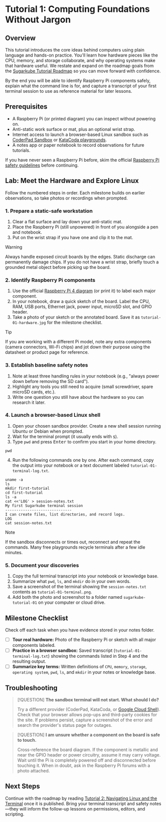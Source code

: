 # Tutorial 1: Computing Foundations Without Jargon

## Overview
This tutorial introduces the core ideas behind computers using plain language and hands-on practice.
You'll learn how hardware pieces like the CPU, memory, and storage collaborate, and why operating
systems make that hardware useful. We restate and expand on the roadmap goals from the
[Sugarkube Tutorial Roadmap](./index.md#tutorial-1-computing-foundations-without-jargon) so you can
move forward with confidence.

By the end you will be able to identify Raspberry Pi components safely, explain what the command line
is for, and capture a transcript of your first terminal session to use as reference material for later
lessons.

## Prerequisites
* A Raspberry Pi (or printed diagram) you can inspect without powering on.
* Anti-static work surface or mat, plus an optional wrist strap.
* Internet access to launch a browser-based Linux sandbox such as
  [CoderPad Sandbox](https://coderpad.io/sandbox/) or [KataCoda playgrounds](https://www.katacoda.com/).
* A notes app or paper notebook to record observations for future tutorials.

If you have never seen a Raspberry Pi before, skim the official
[Raspberry Pi safety guidelines](https://www.raspberrypi.com/documentation/computers/getting-started.html#safety)
before continuing.

## Lab: Meet the Hardware and Explore Linux
Follow the numbered steps in order. Each milestone builds on earlier observations, so take photos or
recordings when prompted.

### 1. Prepare a static-safe workstation
1. Clear a flat surface and lay down your anti-static mat.
2. Place the Raspberry Pi (still unpowered) in front of you alongside a pen and notebook.
3. Put on the wrist strap if you have one and clip it to the mat.

> [!WARNING]
> Always handle exposed circuit boards by the edges. Static discharge can permanently damage chips.
> If you do not have a wrist strap, briefly touch a grounded metal object before picking up the board.

### 2. Identify Raspberry Pi components
1. Use the official [Raspberry Pi 4 diagram](https://datasheets.raspberrypi.com/pi4/raspberry-pi-4-diagram.pdf)
   (or print it) to label each major component.
2. In your notebook, draw a quick sketch of the board. Label the CPU, RAM, USB ports, Ethernet jack,
   power input, microSD slot, and GPIO header.
3. Take a photo of your sketch or the annotated board. Save it as `tutorial-01-hardware.jpg` for the
   milestone checklist.

> [!TIP]
> If you are working with a different Pi model, note any extra components (camera connectors, Wi-Fi
> chips) and jot down their purpose using the datasheet or product page for reference.

### 3. Establish baseline safety notes
1. Note at least three handling rules in your notebook (e.g., "always power down before removing the
   SD card").
2. Highlight any tools you still need to acquire (small screwdriver, spare microSD cards, etc.).
3. Write one question you still have about the hardware so you can research it later.

### 4. Launch a browser-based Linux shell
1. Open your chosen sandbox provider. Create a new shell session running Ubuntu or Debian when
   prompted.
2. Wait for the terminal prompt (it usually ends with `$`).
3. Type `pwd` and press <kbd>Enter</kbd> to confirm you start in your home directory.

```
pwd
```

4. Run the following commands one by one. After each command, copy the output into your notebook or a
   text document labeled `tutorial-01-terminal-log.txt`.

```
uname -a
ls
mkdir first-tutorial
cd first-tutorial
ls -a
cat <<'LOG' > session-notes.txt
My first Sugarkube terminal session
------------------------------
I can create files, list directories, and record logs.
LOG
cat session-notes.txt
```

> [!NOTE]
> If the sandbox disconnects or times out, reconnect and repeat the commands. Many free playgrounds
> recycle terminals after a few idle minutes.

### 5. Document your discoveries
1. Copy the full terminal transcript into your notebook or knowledge base.
2. Summarize what `pwd`, `ls`, and `mkdir` do in your own words.
3. Save a screenshot of the terminal showing the `session-notes.txt` contents as `tutorial-01-terminal.png`.
4. Add both the photo and screenshot to a folder named `sugarkube-tutorial-01` on your computer or
   cloud drive.

## Milestone Checklist
Check off each task when you have evidence stored in your notes folder.

- [ ] **Tour real hardware:** Photo of the Raspberry Pi or sketch with all major components labeled.
- [ ] **Practice in a browser sandbox:** Saved transcript (`tutorial-01-terminal-log.txt`) showing the
      commands listed in Step 4 and the resulting output.
- [ ] **Summarize key terms:** Written definitions of `CPU`, `memory`, `storage`, `operating system`,
      `pwd`, `ls`, and `mkdir` in your notes or knowledge base.

## Troubleshooting
> [!QUESTION]
> **The sandbox terminal will not start. What should I do?**
>
> Try a different provider (CoderPad, KataCoda, or [Google Cloud Shell](https://shell.cloud.google.com/)).
> Check that your browser allows pop-ups and third-party cookies for the site. If problems persist,
> capture a screenshot of the error and search the provider's status page for outages.

> [!QUESTION]
> **I am unsure whether a component on the board is safe to touch.**
>
> Cross-reference the board diagram. If the component is metallic and near the GPIO header or power
> circuitry, assume it may carry voltage. Wait until the Pi is completely powered off and disconnected
> before touching it. When in doubt, ask in the Raspberry Pi forums with a photo attached.

## Next Steps
Continue with the roadmap by reading
[Tutorial 2: Navigating Linux and the Terminal](./index.md#tutorial-2-navigating-linux-and-the-terminal)
once it is published. Bring your terminal transcript and safety notes—they will inform the follow-up
lessons on permissions, editors, and scripting.
